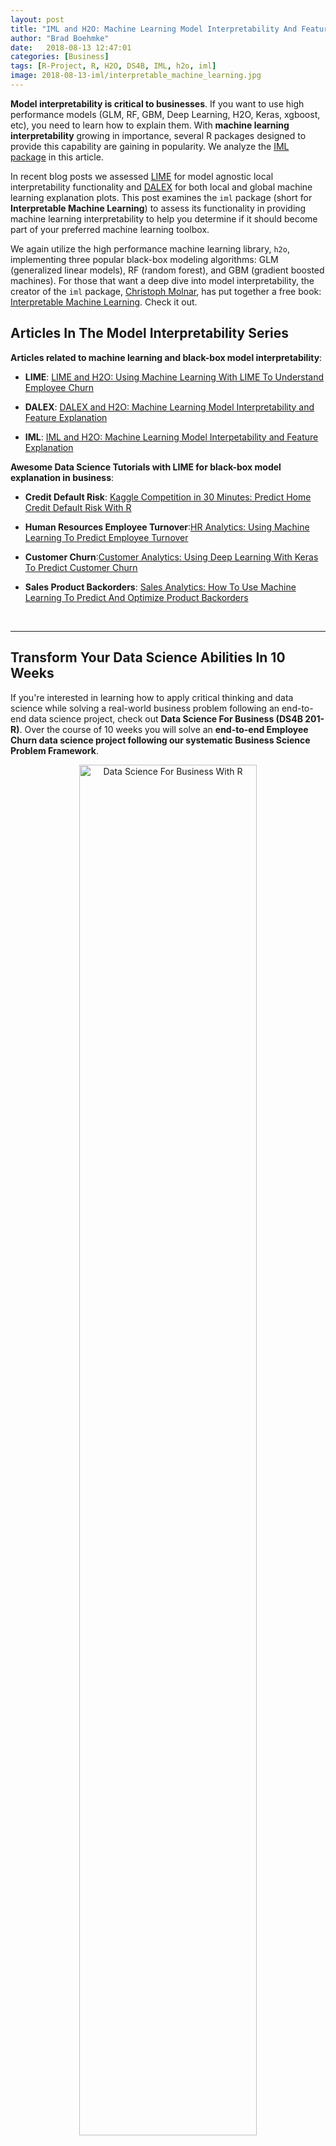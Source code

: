 ```yaml
---
layout: post
title: "IML and H2O: Machine Learning Model Interpretability And Feature Explanation"
author: "Brad Boehmke"
date:   2018-08-13 12:47:01
categories: [Business]
tags: [R-Project, R, H2O, DS4B, IML, h2o, iml]
image: 2018-08-13-iml/interpretable_machine_learning.jpg
---
```






__Model interpretability is critical to businesses__. If you want to use high performance models (GLM, RF, GBM, Deep Learning, H2O, Keras, xgboost, etc), you need to learn how to explain them. With __machine learning interpretability__ growing in importance, several R packages designed to provide this capability are gaining in popularity. We analyze the [IML package](https://github.com/christophM/iml) in this article. 

In recent blog posts we assessed [LIME](http://www.business-science.io/business/2018/06/25/lime-local-feature-interpretation.html) for model agnostic local interpretability functionality and [DALEX](http://www.business-science.io/business/2018/07/23/dalex-feature-interpretation.html) for both local and global machine learning explanation plots.  This post examines the `iml` package (short for __Interpretable Machine Learning__) to assess its functionality in providing machine learning interpretability to help you determine if it should become part of your preferred machine learning toolbox. 

We again utilize the high performance machine learning library, `h2o`, implementing three popular black-box modeling algorithms: GLM (generalized linear models), RF (random forest), and GBM (gradient boosted machines). For those that want a deep dive into model interpretability, the creator of the `iml` package, [Christoph Molnar](https://twitter.com/ChristophMolnar), has put together a free book: [Interpretable Machine Learning](https://christophm.github.io/interpretable-ml-book/). Check it out.


## Articles In The Model Interpretability Series

__Articles related to machine learning and black-box model interpretability__:

* __LIME__: [LIME and H2O: Using Machine Learning With LIME To Understand Employee Churn](http://www.business-science.io/business/2018/06/25/lime-local-feature-interpretation.html)

* __DALEX__: [DALEX and H2O: Machine Learning Model Interpretability and Feature Explanation](http://www.business-science.io/business/2018/07/23/dalex-feature-interpretation.html)

* __IML__: [IML and H2O: Machine Learning Model Interpetability and Feature Explanation](http://www.business-science.io/business/2018/08/13/iml-model-interpretability.html)

__Awesome Data Science Tutorials with LIME for black-box model explanation in business__: 

* __Credit Default Risk__: [Kaggle Competition in 30 Minutes: Predict Home Credit Default Risk With R](http://www.business-science.io/business/2018/08/07/kaggle-competition-home-credit-default-risk.html)

* __Human Resources Employee Turnover__:[HR Analytics: Using Machine Learning To Predict Employee Turnover](http://www.business-science.io/business/2017/09/18/hr_employee_attrition.html)

* __Customer Churn__:[Customer Analytics: Using Deep Learning With Keras To Predict Customer Churn](http://www.business-science.io/business/2017/11/28/customer_churn_analysis_keras.html)

* __Sales Product Backorders__: [Sales Analytics: How To Use Machine Learning To Predict And Optimize Product Backorders](http://www.business-science.io/business/2017/10/16/sales_backorder_prediction.html)

<br>
<hr>

<h2 class="text-center">Transform Your Data Science Abilities In 10 Weeks</h2>

<p class="text-center">
If you're interested in learning how to apply critical thinking and data science while solving a real-world business problem following an end-to-end data science project, check out <strong>Data Science For Business (DS4B 201-R)</strong>. Over the course of 10 weeks you will solve an <strong>end-to-end Employee Churn data science project following our systematic Business Science Problem Framework</strong>.
</p>

<p style="text-align:center;">
<a href="https://university.business-science.io/p/hr201-using-machine-learning-h2o-lime-to-predict-employee-turnover/?product_id=635023&coupon_code=DS4B_15">
<img src="/img/ds4b_201_r_small.png" alt="Data Science For Business With R" style="width:75%;height:75%;">
</a>
</p>

<p class="text-center" style="font-size:30px;">
<a href="https://university.business-science.io/p/hr201-using-machine-learning-h2o-lime-to-predict-employee-turnover/?product_id=635023&coupon_code=DS4B_15"><strong>Start Learning Today!</strong></a> 
</p>

<p>We have two new course offerings coming soon! <strong>Shiny Web Apps</strong> and <strong>Python And Spark For Customer Churn</strong>! Get started with <a href="https://university.business-science.io/"><strong>Business Science University</strong></a>.</p> 

<hr>
<br>

## FREE BOOK: Interpretable Machine Learning

The creator of the __IML (Interpretable Machine Learning)__ package has a great FREE resource for those interested in applying model interpretability techniques to complex, black-box models (high performance models). Check out the book: [Interpretable Machine Learning](https://christophm.github.io/interpretable-ml-book/) by [Christoph Molnar](https://twitter.com/ChristophMolnar).

<p style="text-align:center;">
<a href="https://christophm.github.io/interpretable-ml-book/">
<img src="/assets/2018-08-13-iml/interpretable_machine_learning.jpg" alt="Interpretable Machine Learning Book" style="width:60%;height:60%;">
</a>
</p>

<p class="text-center date"><a href="(https://christophm.github.io/interpretable-ml-book/">Interpretable Machine Learning Book by Christoph Molnar</a></p>



## Learning Trajectory

We'll cover the following topics on `iml`, combining with the `h2o` high performance machine learning package:

- [Advantages & disadvantages](#adv-dis): a quick breakdown of what `iml` does and does not do.
- [Replication requirements](#rep): what you'll need to reproduce the analysis.
- [`iml` procedures](#procedures): necessary functions for downstream explainers.
- [Global interpretation](#global)
    - [Feature importance](#vip): a permutation-based approach
    - [Partial dependence](#pdp): PDPs and ICE curves
    - [Measuring interactions](#interactions): an implementation of the H-statistic
    - [Surrogate model](#surrogate): simplifying your "black-box" model
- [Local interpretation](#local)
    - [Lime](#lime): fitting a local linear model
    - [Shapley values](#shap): a game theory approach
- __Transform Your Abilities In 10 Weeks__: [Next Steps](#next-steps)

## IML and H2O: Machine Learning Model Interpretability And Feature Explanation

> By Brad Boehmke, Director of Data Science at 84.51&deg;



### Advantages & disadvantages {#adv-dis}

The `iml` package is probably the most robust ML interpretability package available. It provides both global and local model-agnostic interpretation methods.  Although the interaction functions are notably slow, the other functions are faster or comparable to existing packages we use or have tested. I definitely recommend adding `iml` to your preferred ML toolkit. The following provides a quick list of some of its pros and cons:

__Advantages__

- ML model and package agnostic: can be used for any supervised ML model (many features are only relevant to regression and binary classification problems).
- Variable importance: uses a permutation-based approach for variable importance, which is model agnostic, and accepts any loss function to assess importance.
- Partial dependence plots: Fast PDP implementation and allows for ICE curves.
- H-statistic: one of only a few implementations to allow for assessing interactions.
- Local interpretation: provides both LIME and Shapley implementations.
- Plots: built with `ggplot2` which allows for easy customization

__Disadvantages__

- Does not allow for easy comparisons across models like `DALEX`.
- The H-statistic interaction functions do not scale well to wide data (may predictor variables).
- Only provides permutation-based variable importance scores (which become slow as number of features increase).
- LIME implementation has less flexibilty and features than `lime`.


### Replication Requirements {#rep}

#### Libraries

I leverage the following packages:


{% highlight r %}
# load required packages
library(rsample)   # data splitting
library(ggplot2)   # allows extension of visualizations
library(dplyr)     # basic data transformation
library(h2o)       # machine learning modeling
library(iml)       # ML interprtation

# initialize h2o session
h2o.no_progress()
h2o.init()
{% endhighlight %}



{% highlight text %}
## 
## H2O is not running yet, starting it now...
## 
## Note:  In case of errors look at the following log files:
##     C:\Users\mdanc\AppData\Local\Temp\RtmpotQxdq/h2o_mdanc_started_from_r.out
##     C:\Users\mdanc\AppData\Local\Temp\RtmpotQxdq/h2o_mdanc_started_from_r.err
## 
## 
## Starting H2O JVM and connecting: . Connection successful!
## 
## R is connected to the H2O cluster: 
##     H2O cluster uptime:         3 seconds 250 milliseconds 
##     H2O cluster version:        3.16.0.2 
##     H2O cluster version age:    8 months and 13 days !!! 
##     H2O cluster name:           H2O_started_from_R_mdanc_rkf359 
##     H2O cluster total nodes:    1 
##     H2O cluster total memory:   3.53 GB 
##     H2O cluster total cores:    8 
##     H2O cluster allowed cores:  8 
##     H2O cluster healthy:        TRUE 
##     H2O Connection ip:          localhost 
##     H2O Connection port:        54321 
##     H2O Connection proxy:       NA 
##     H2O Internal Security:      FALSE 
##     H2O API Extensions:         Algos, AutoML, Core V3, Core V4 
##     R Version:                  R version 3.4.4 (2018-03-15)
{% endhighlight %}

#### Data

To demonstrate `iml`'s capabilities we'll use the employee attrition data that has been included in the `rsample` package. This demonstrates a binary classification problem ("Yes" vs. "No") but the same process that you'll observe can be used for a regression problem.
I perform a few house cleaning tasks on the data prior to converting to an `h2o` object and splitting. 

__NOTE__: The surrogate tree function uses `partykit::cpart`, which requires all predictors to be numeric or factors. Consequently, we need to coerce any character predictors to factors (or ordinal encode).


{% highlight r %}
# classification data
df <- rsample::attrition %>% 
  mutate_if(is.ordered, factor, ordered = FALSE) %>%
  mutate(Attrition = recode(Attrition, "Yes" = "1", "No" = "0") %>% factor(levels = c("1", "0")))

# convert to h2o object
df.h2o <- as.h2o(df)

# create train, validation, and test splits
set.seed(123)
splits <- h2o.splitFrame(df.h2o, ratios = c(.7, .15), destination_frames = c("train","valid","test"))
names(splits) <- c("train","valid","test")

# variable names for resonse & features
y <- "Attrition"
x <- setdiff(names(df), y) 
{% endhighlight %}

#### H2O Models

We will explore how to visualize a few of the more common machine learning algorithms implemented with `h2o`. For brevity I train default models and do not emphasize hyperparameter tuning. The following produces a regularized logistic regression, random forest, and gradient boosting machine models.


{% highlight r %}
# elastic net model 
glm <- h2o.glm(
  x = x, 
  y = y, 
  training_frame = splits$train,
  validation_frame = splits$valid,
  family = "binomial",
  seed = 123
  )

# random forest model
rf <- h2o.randomForest(
  x = x, 
  y = y,
  training_frame = splits$train,
  validation_frame = splits$valid,
  ntrees = 1000,
  stopping_metric = "AUC",    
  stopping_rounds = 10,         
  stopping_tolerance = 0.005,
  seed = 123
  )

# gradient boosting machine model
gbm <-  h2o.gbm(
  x = x, 
  y = y,
  training_frame = splits$train,
  validation_frame = splits$valid,
  ntrees = 1000,
  stopping_metric = "AUC",    
  stopping_rounds = 10,         
  stopping_tolerance = 0.005,
  seed = 123
  )
{% endhighlight %}

All of the models provide AUCs ranging between 0.75 to 0.79.  Although these models have distinct AUC scores, __our objective is to understand how these models come to this conclusion in similar or different ways based on underlying logic and data structure__.


{% highlight r %}
# model performance
h2o.auc(glm, valid = TRUE)
{% endhighlight %}



{% highlight text %}
## [1] 0.7870935
{% endhighlight %}



{% highlight r %}
h2o.auc(rf, valid = TRUE)
{% endhighlight %}



{% highlight text %}
## [1] 0.7681021
{% endhighlight %}



{% highlight r %}
h2o.auc(gbm, valid = TRUE)
{% endhighlight %}



{% highlight text %}
## [1] 0.7468242
{% endhighlight %}

> _Although these models have distinct AUC scores, __our objective is to understand how these models come to this conclusion in similar or different ways based on underlying logic and data structure__._


### IML procedures {#procedures}

In order to work with `iml`, we need to adapt our data a bit so that we have the following three components: 

1. Create a data frame with just the features (must be of class `data.frame`, cannot be an `H2OFrame` or other class).

2. Create a vector with the actual responses (must be numeric - 0/1 for binary classification problems). 

3. `iml` has internal support for some machine learning packages (i.e. `mlr`, `caret`, `randomForest`). However, to use `iml` with several of the more popular packages being used today (i.e. `h2o`, `ranger`, `xgboost`) we need to create a custom function that will take a data set (again must be of class `data.frame`) and provide the predicted values as a vector.



{% highlight r %}
# 1. create a data frame with just the features
features <- as.data.frame(splits$valid) %>% select(-Attrition)

# 2. Create a vector with the actual responses
response <- as.numeric(as.vector(splits$valid$Attrition))

# 3. Create custom predict function that returns the predicted values as a
#    vector (probability of purchasing in our example)
pred <- function(model, newdata)  {
  results <- as.data.frame(h2o.predict(model, as.h2o(newdata)))
  return(results[[3L]])
}

# example of prediction output
pred(rf, features) %>% head()
{% endhighlight %}



{% highlight text %}
## [1] 0.18181818 0.27272727 0.06060606 0.54545455 0.03030303 0.42424242
{% endhighlight %}

Once we have these three components we can create a predictor object. Similar to `DALEX` and `lime`, the predictor object holds the model, the data, and the class labels to be applied to downstream functions.  A unique characteristic of the `iml` package is that it uses [R6 classes](https://adv-r.hadley.nz/r6.html), which is rather rare.  To main differences between R6 classes and the normal S3 and S4 classes we typically work with are:

* Methods belong to objects, not generics (we'll see this in the next code chunk).
* Objects are mutable: the usual copy-on-modify semantics do not apply (we'll see this later in this tutorial).

These properties make R6 objects behave more like objects in programming languages such as Python. So to construct a new `Predictor` object, you call the `new()` method which belongs to the R6 `Predictor` object and you use `$` to access `new()`:


{% highlight r %}
# create predictor object to pass to explainer functions
predictor.glm <- Predictor$new(
  model = glm, 
  data = features, 
  y = response, 
  predict.fun = pred,
  class = "classification"
  )

predictor.rf <- Predictor$new(
  model = rf, 
  data = features, 
  y = response, 
  predict.fun = pred,
  class = "classification"
  )

predictor.gbm <- Predictor$new(
  model = gbm, 
  data = features, 
  y = response, 
  predict.fun = pred,
  class = "classification"
  )
{% endhighlight %}


{% highlight r %}
# structure of predictor object
str(predictor.gbm)
{% endhighlight %}



{% highlight text %}
## Classes 'Predictor', 'R6' <Predictor>
##   Public:
##     class: classification
##     clone: function (deep = FALSE) 
##     data: Data, R6
##     initialize: function (model = NULL, data, predict.fun = NULL, y = NULL, class = NULL) 
##     model: H2OBinomialModel
##     predict: function (newdata) 
##     prediction.colnames: NULL
##     prediction.function: function (newdata) 
##     print: function () 
##     task: unknown
##   Private:
##     predictionChecked: FALSE
{% endhighlight %}

### Global interpretation {#global}

`iml` provides a variety of ways to understand our models from a global perspective:

1. Feature Importance
2. Partial Dependence
3. Measuring Interactions
4. Surrogate Model

We'll go through each.

#### 1. Feature importance {#vip}

We can measure how important each feature is for the predictions with `FeatureImp`. The feature importance measure works by calculating the increase of the model's prediction error after permuting the feature. A feature is "important" if permuting its values increases the model error, because the model relied on the feature for the prediction. A feature is "unimportant" if permuting its values keeps the model error unchanged, because the model ignored the feature for the prediction. This model agnostic approach is based on ([Breiman, 2001](https://www.stat.berkeley.edu/~breiman/randomforest2001.pdf); [Fisher et al, 2018](https://arxiv.org/abs/1801.01489)) and follows the given steps:

```
For any given loss function do
1: compute loss function for original model
2: for variable i in {1,...,p} do
     | randomize values
     | apply given ML model
     | estimate loss function
     | compute feature importance (permuted loss / original loss)
   end
3. Sort variables by descending feature importance   
```

We see that all three models find `OverTime` as the most influential variable; however, after that each model finds unique structure and signals within the data.  __Note__: you can extract the results with `imp.rf$results`.


{% highlight r %}
# compute feature importance with specified loss metric
imp.glm <- FeatureImp$new(predictor.glm, loss = "mse")
imp.rf <- FeatureImp$new(predictor.rf, loss = "mse")
imp.gbm <- FeatureImp$new(predictor.gbm, loss = "mse")

# plot output
p1 <- plot(imp.glm) + ggtitle("GLM")
p2 <- plot(imp.rf) + ggtitle("RF")
p3 <- plot(imp.gbm) + ggtitle("GBM")

gridExtra::grid.arrange(p1, p2, p3, nrow = 1)
{% endhighlight %}

![plot of chunk vip](/figure/source/2018-08-13-iml-model-interpretability/vip-1.png)

Permutation-based approaches can become slow as your number of predictors grows. To assess variable importance for all 3 models in this example takes only 8 seconds.  However, performing the same procedure on a data set with 80 predictors (`AmesHousing::make_ames()`) takes roughly __3 minutes__. Although this is slower, it is comparable to other permutation-based implementations (i.e. `DALEX`, `ranger`). 


{% highlight r %}
system.time({
  imp.glm <- FeatureImp$new(predictor.glm, loss = "mse")
  imp.rf <- FeatureImp$new(predictor.rf, loss = "mse")
  imp.gbm <- FeatureImp$new(predictor.gbm, loss = "mse")
})
##  user  system elapsed 
## 2.982   0.112   8.164
{% endhighlight %}

The following lists some advantages and disadvantages to `iml`'s feature importance procedure.

__Advantages:__

* Model agnostic
* Simple interpretation that's comparable across models
* Can apply any loss function (accepts custom loss functions as well)
* Plot output uses `ggplot2`; we can add to or use our internal branding packages with it

__Disadvantages:__

* Permutation-based methods are slow
* Default plot contains ___all___ predictors; however, we can subset `$results` data frame if desired

#### 2. Partial dependence {#pdp}

The `Partial` class implements partial dependence plots (PDPs) and individual conditional expectation (ICE) curves. The procedure follows the traditional methodology documented in [Friedman (2001)](https://projecteuclid.org/download/pdf_1/euclid.aos/1013203451) and [Goldstein et al. (2014)](https://arxiv.org/pdf/1309.6392.pdf) where the ICE curve for a certain feature illustrates the predicted value for each observation when we force each observation to take on the unique values of that feature. The PDP curve represents the average prediction across all observations.

```
For a selected predictor (x)
1. Determine grid space of j evenly spaced values across distribution of x
2: for value i in {1,...,j} of grid space do
     | set x to i for all observations
     | apply given ML model
     | estimate predicted value
     | if PDP: average predicted values across all observations
   end
```

The following produces "ICE boxplots" and a PDP line (connects the averages of all observations for each response class) for the most important variable in all three models (`OverTime`).  All three model show a sizable increase in the probability of employees attriting when working overtime.  However, you will notice the random forest model experiences less of an increase in probability compared to the other two models.


{% highlight r %}
glm.ot <- Partial$new(predictor.glm, "OverTime") %>% plot() + ggtitle("GLM")
rf.ot <- Partial$new(predictor.rf, "OverTime") %>% plot() + ggtitle("RF") 
gbm.ot <- Partial$new(predictor.gbm, "OverTime") %>% plot() + ggtitle("GBM")

gridExtra::grid.arrange(glm.ot, rf.ot, gbm.ot, nrow = 1)
{% endhighlight %}

![plot of chunk pdp](/figure/source/2018-08-13-iml-model-interpretability/pdp-1.png)

For continuous predictors you can reduce the grid space to make computation time more efficient and center the ICE curves.  __Note__: to produce the centered ICE curves (right plot) you use `ice$center` and provide it the value to center on.  This will modify the existing object in place (recall this is a unique characteristic of R6 --> objects are mutable).  The following compares the marginal impact of age on the probability of attriting.  The regularized regression model shows a monotonic decrease in the probability (the log-odds probability is linear) while the two tree-based approaches capture the non-linear, non-monotonic relationship.


{% highlight r %}
# GLM model
glm.age <- Partial$new(predictor.glm, "Age", ice = TRUE, grid.size = 50)
glm.age$center(min(features$Age))
p1 <- plot(glm.age) + ggtitle("GLM")

# RF model
rf.age <- Partial$new(predictor.rf, "Age", ice = TRUE, grid.size = 50)
rf.age$center(min(features$Age))
p2 <- plot(rf.age) + ggtitle("RF")

# GBM model
gbm.age <- Partial$new(predictor.gbm, "Age", ice = TRUE, grid.size = 50)
gbm.age$center(min(features$Age))
p3 <- plot(gbm.age) + ggtitle("GBM")

gridExtra::grid.arrange(p1, p2, p3, nrow = 1)
{% endhighlight %}

![plot of chunk ice](/figure/source/2018-08-13-iml-model-interpretability/ice-1.png)

Similar to `pdp` you can also compute and plot 2-way interactions.  Here we assess how the interaction of `MonthlyIncome` and `OverTime` influences the predicted probability of attrition for all three models.


{% highlight r %}
p1 <- Partial$new(predictor.glm, c("MonthlyIncome", "OverTime")) %>% 
    plot() + ggtitle("GLM") + ylim(c(0, .4))
p2 <- Partial$new(predictor.rf, c("MonthlyIncome", "OverTime")) %>% 
    plot() + ggtitle("RF") + ylim(c(0, .4))
p3 <- Partial$new(predictor.gbm, c("MonthlyIncome", "OverTime")) %>% plot() + 
    ggtitle("GBM") + ylim(c(0, .4))

gridExtra::grid.arrange(p1, p2, p3, nrow = 1)
{% endhighlight %}

![plot of chunk pdp-interaction](/figure/source/2018-08-13-iml-model-interpretability/pdp-interaction-1.png)



The following lists some advantages and disadvantages to `iml`'s PDP and ICE procedures.

__Advantages:__

* Provides PDPs & ICE curves (unlike `DALEX`)
* Allows you to center ICE curves
* Computationally efficient
* `grid.size` allows you to increase/reduce grid space of _xi_ values
* Rug option illustrates distribution of all _xi_ values
* Provides convenient plot outputs for categorical predictors

__Disadvantages:__

* Only provides heatmap plot of 2-way interaction plots
* Does not allow for easy comparison across models like `DALEX`


#### 3. Measuring Interactions {#interactions}

A wonderful feature provided by `iml` is to measure how strongly features interact with each other. To measure interaction, `iml` uses the H-statistic proposed by [Friedman and Popescu (2008)](https://projecteuclid.org/download/pdfview_1/euclid.aoas/1223908046). The H-statistic measures how much of the variation of the predicted outcome depends on the interaction of the features. There are two approaches to measure this. The first measures if a feature (_xi_) interacts with any other feature.  The algorithm performs the following steps:

```
1: for variable i in {1,...,p} do
     | f(x) = estimate predicted values with original model
     | pd(x) = partial dependence of variable i
     | pd(!x) = partial dependence of all features excluding i
     | upper = sum(f(x) - pd(x) - pd(!x))
     | lower = variance(f(x))
     | rho = upper / lower
   end
2. Sort variables by descending rho (interaction strength)  
```

The intereaction strength (_rho_) will be between 0 when there is no interaction at all and 1 if all of variation of the predicted outcome depends on a given interaction.  All three models capture different interaction structures although some commonalities exist for different models (i.e. `OverTime`, `Age`, `JobRole`).  The interaction effects are stronger in the tree based models versus the GLM model, with the GBM model having the strongest interaction effect of 0.4.


{% highlight r %}
# identify variables with largest interactions in each model
interact.glm <- Interaction$new(predictor.glm) %>% 
    plot() + ggtitle("GLM")
interact.rf  <- Interaction$new(predictor.rf) %>% 
    plot() + ggtitle("RF")
interact.gbm <- Interaction$new(predictor.gbm) %>% 
    plot() + ggtitle("GBM")

# plot
gridExtra::grid.arrange(interact.glm, interact.rf, interact.gbm, nrow = 1)
{% endhighlight %}

![Interactions](/assets/2018-08-13-iml/interactions.png)

Considering `OverTime` exhibits the strongest interaction signal, the next question is which other variable is this interaction the strongest.  The second interaction approach measures the 2-way interaction strength of feature _xi_ and _xj_ and performs the following steps:

```
1: i = a selected variable of interest
2: for remaining variables j in {1,...,p} do
     | pd(ij) = interaction partial dependence of variables i and j
     | pd(i) = partial dependence of variable i
     | pd(j) = partial dependence of variable j
     | upper = sum(pd(ij) - pd(i) - pd(j))
     | lower = variance(pd(ij))
     | rho = upper / lower
   end
3. Sort interaction relationship by descending rho (interaction strength)  
```

The following measures the two-way interactions of all variables with the `OverTime` variable.  The two tree-based models show `MonthlyIncome` having the strongest interaction (although it is a week interaction since _rho < 0.13_). Identifying these interactions can be useful to understand which variables create co-denpendencies in our models behavior. It also helps us identify interactions to visualize with PDPs (which is why I showed the example of the `OverTime` and `MonthlyIncome` interaction PDP earlier).


{% highlight r %}
# identify variables with largest interactions w/OverTime
interact.glm <- Interaction$new(predictor.glm, feature = "OverTime") %>% plot()
interact.rf  <- Interaction$new(predictor.rf, feature = "OverTime") %>% plot()
interact.gbm <- Interaction$new(predictor.gbm, feature = "OverTime") %>% plot()

# plot
gridExtra::grid.arrange(interact.glm, interact.rf, interact.gbm, nrow = 1)
{% endhighlight %}

![Two-Way Interactions](/assets/2018-08-13-iml/two_way_interactions.png)

The H-statistic is not widely implemented so having this feature in `iml` is beneficial. However, its important to note that as your feature set grows, the H-statistic becomes computationally slow.  For this data set, measuring the interactions across all three models only took 45 seconds and 68 seconds for the two-way interactions.  However, for a wider data set such as `AmesHousing::make_ames()` where there are 80 predictors, this will up towards an hour to compute.


#### 4. Surrogate model {#surrogate}

Another way to make the models more interpretable is to replace the "black box" model with a simpler model (aka "white box" model) such as a decision tree. This is known as a surrogate model in which we 

```
1. apply original model and get predictions
2. choose an interpretable "white box" model (linear model, decision tree)
3. Train the interpretable model on the original dataset and its predictions
4. Measure how well the surrogate model replicates the prediction of the black box model
5. Interpret / visualize the surrogate model
```

`iml` provides a simple decision tree surrogate approach, which leverages `partykit::cpart`. In this example we train a CART decision tree with max depth of 3 on our GBM model. You can see that the white box model does not do a good job of explaining the black box predictions (_R^2 = 0.438_).  


{% highlight r %}
# fit surrogate decision tree model
tree <- TreeSurrogate$new(predictor.gbm, maxdepth = 3)

# how well does this model fit the original results
tree$r.squared
{% endhighlight %}



{% highlight text %}
## [1] 0.4384319
{% endhighlight %}

The plot illustrates the distribution of the probability of attrition for each terminal node.  We see an employee with `JobLevel` _> 1_ and `DistanceFromHome` _<= 12_ has a very low probability of attriting.


{% highlight r %}
# Visualize tree 
plot(tree)
{% endhighlight %}

![plot of chunk unnamed-chunk-4](/figure/source/2018-08-13-iml-model-interpretability/unnamed-chunk-4-1.png)


When trying to explain a complicated machine learning model to decision makers, surrogate models can help simplify the process. However, its important to only use surrogate models for simplified explanations when they are actually good representatives of the black box model (in this example it is not).


### Local interpretation {#local}

In addition to providing global explanations of ML models, `iml` also provides two newer, but well accepted methods for local interpretation.

> _Local interpretation techniques provide methods to explain why an individual prediction was made for a given observation._

To illustrate, lets get two observations.  The first represents the observation that our random forest model produces the highest probability of a attrition (observation 154 has a 0.666 probability of attrition) and the second represents the observation with the lowest probability (observation 28 has a 0 probability of attrition). 



{% highlight r %}
# identify obs with highest and lowest probabilities
(high <- predict(rf, splits$valid) %>% .[, 3] %>% as.vector() %>% which.max()) 
{% endhighlight %}



{% highlight text %}
## [1] 154
{% endhighlight %}



{% highlight r %}
(low  <- predict(rf, splits$valid) %>% .[, 3] %>% as.vector() %>% which.min())  
{% endhighlight %}



{% highlight text %}
## [1] 28
{% endhighlight %}


{% highlight r %}
# get these observations
high_prob_ob <- features[high, ]
low_prob_ob  <- features[low, ]
{% endhighlight %}


#### 1. Lime {#lime}

`iml` implements its own version of local interpretable model-agnostic explanations ([Ribeiro et al., 2016](https://arxiv.org/pdf/1602.04938.pdf?__hstc=200028081.1bb630f9cde2cb5f07430159d50a3c91.1523923200081.1523923200082.1523923200083.1&__hssc=200028081.1.1523923200084&__hsfp=1773666937)).  Although it does not use the `lime` package directly, it does implement the same procedures (see [`lime` tutorial](http://uc-r.github.io/lime)).

A few notable items about `iml` implementation (see referenced tutorial above for these details within `lime`):

- like `lime`, can change distance metric (default is gower but accepts all distance functions provided by `?dist`),
- like `lime`, can change kernel (neighborhood size),
- like `lime`, computationally efficient --> takes about 5 seconds to compute,
- like `lime`, can be applied to multinomial responses,
- like `lime`, uses the `glmnet` package to fit the local model; however...
- unlike `lime`, only implements a ridge model (`lime` allows ridge, lasso, and more),
- unlike `lime`, can only do one observation at a time (`lime` can do multiple),
- unlike `lime`, does not provide fit metric such as (_R^2_) for the local model.

The following fits a local model for the observation with the highest probability of attrition.  In this example I look for the 10 variables in each model that are most influential in this observations predicted value (`k = 10`). The results show that the `Age` of the employee reduces the probability of attrition within all three models. Morever, all three models show that since this employee works `OverTime`, this is having a sizable increase in the probability of attrition.  However, the tree-based models also identify the `MaritalStatus` and `JobRole` of this employee contributing to his/her increased probability of attrition.


{% highlight r %}
# fit local model
lime.glm <- LocalModel$new(predictor.glm, k = 10, x.interest = high_prob_ob) %>% 
    plot() + ggtitle("GLM")
lime.rf  <- LocalModel$new(predictor.rf, k = 10, x.interest = high_prob_ob) %>% 
    plot() + ggtitle("RF")
lime.gbm <- LocalModel$new(predictor.gbm, k = 10, x.interest = high_prob_ob) %>% 
    plot() + ggtitle("GBM")

gridExtra::grid.arrange(lime.glm, lime.rf, lime.gbm, nrow = 1)
{% endhighlight %}

![plot of chunk lime](/figure/source/2018-08-13-iml-model-interpretability/lime-1.png)

Here, I reapply the same model to `low_prob_ob`.  Here, we see `Age`, `JobLevel`, and `OverTime` all having sizable influence on this employees very low predicted probability of attrition (zero).


{% highlight r %}
# fit local model
lime.glm <- LocalModel$new(predictor.glm, k = 10, x.interest = low_prob_ob) %>% 
    plot() + ggtitle("GLM")
lime.rf  <- LocalModel$new(predictor.rf, k = 10, x.interest = low_prob_ob) %>% 
    plot() + ggtitle("RF")
lime.gbm <- LocalModel$new(predictor.gbm, k = 10, x.interest = low_prob_ob) %>% 
    plot() + ggtitle("GBM")

gridExtra::grid.arrange(lime.glm, lime.rf, lime.gbm, nrow = 1)
{% endhighlight %}

![plot of chunk lime2](/figure/source/2018-08-13-iml-model-interpretability/lime2-1.png)

Although, `LocalModel` does not provide the fit metrics (i.e. _R^2_) for our local model, we can compare the local models predicted probability to the global (full) model's predicted probability.  

For the high probability employee, the local model only predicts a 0.34 probability of attrition whereas the local model predicts a more accurate 0.12 probability of attrition for the low probability employee.  This can help you guage the trustworthiness of the local model. 

__High Probability__:


{% highlight r %}
# high probability observation
predict(rf, splits$valid) %>% 
  .[high, 3] # actual probability
{% endhighlight %}



{% highlight text %}
## [1] 0.6666667
{% endhighlight %}


{% highlight r %}
lime_high <- LocalModel$new(predictor.rf, k = 10, x.interest = high_prob_ob)
lime_high$predict(high_prob_ob) # predicted probability
{% endhighlight %}



{% highlight text %}
##   prediction
## 1  0.3371567
{% endhighlight %}

__Low Probability__:


{% highlight r %}
# low probability observation
predict(rf, splits$valid) %>% 
  .[low, 3] # actual probability
{% endhighlight %}



{% highlight text %}
## [1] 0
{% endhighlight %}


{% highlight r %}
lime_low <- LocalModel$new(predictor.rf, k = 10, x.interest = low_prob_ob)
lime_low$predict(low_prob_ob) # predicted probability
{% endhighlight %}



{% highlight text %}
##   prediction
## 1  0.1224224
{% endhighlight %}



#### 2. Shapley values {#shap}

An alternative for explaining individual predictions is a method from coalitional game theory that produces whats called Shapley values ([Lundberg & Lee, 2016](https://arxiv.org/abs/1611.07478)).  The idea behind Shapley values is to assess every combination of predictors to determine each predictors impact.  Focusing on feature _xj_, the approach will test the accuracy of every combination of features not including _xj_ and then test how adding _xj_ to each combination improves the accuracy.  Unfortunately, computing Shapley values is very computationally expensive.  Consequently, `iml` implements an approximate Shapley estimation algorithm that follows the following steps:

```
ob = single observation of interest
1: for variables j in {1,...,p} do
     | m = random sample from data set
     | t = rbind(m, ob)
     | f(all) = compute predictions for t
     | f(!j) = compute predictions for t with feature j values randomized
     | diff = sum(f(all) - f(!j))
     | phi = mean(diff)
   end
2. sort phi in decreasing order
```

> _The Shapley value ($\phi$) represents the contribution of each respective variable towards the predicted valued compared to the average prediction for the data set._


We use `Shapley$new` to create a new Shapley object.  For this data set it takes about __9 seconds__ to compute. The time to compute is largely driven by the number of predictors but you can also control the sample size drawn (see `sample.size` argument) to help reduce compute time.  If you look at the results, you will see that the predicted value of 0.667 is 0.496 larger than the average prediction of 0.17.  The plot displays the contribution each predictor played in this difference of 0.496.


{% highlight r %}
# compute Shapley values
shapley.rf <- Shapley$new(predictor.rf, x.interest = high_prob_ob)

# look at summary of results
shapley.rf
{% endhighlight %}


{% highlight r %}
shapley.rf <- readRDS("2018-08-13-iml/shapley_rf.rds")
shapley.rf
{% endhighlight %}



{% highlight text %}
## Interpretation method:  Shapley 
## Predicted value: 0.666667, Average prediction: 0.170373 (diff = 0.496293)
## 
## Analysed predictor: 
## Prediction task: unknown 
## 
## 
## Analysed data:
## Sampling from data.frame with 233 rows and 30 columns.
## 
## Head of results:
##            feature          phi      phi.var
## 1              Age  0.031515152 0.0027626123
## 2   BusinessTravel  0.047575758 0.0031212956
## 3        DailyRate  0.011515152 0.0015170994
## 4       Department -0.006363636 0.0003579412
## 5 DistanceFromHome -0.011818182 0.0009256013
## 6        Education  0.001212121 0.0007220042
##                      feature.value
## 1                           Age=28
## 2 BusinessTravel=Travel_Frequently
## 3                    DailyRate=791
## 4  Department=Research_Development
## 5               DistanceFromHome=1
## 6                 Education=Master
{% endhighlight %}



{% highlight r %}
#plot results
plot(shapley.rf)
{% endhighlight %}

![plot of chunk unnamed-chunk-11](/figure/source/2018-08-13-iml-model-interpretability/unnamed-chunk-11-1.png)


We can compare the Shapley values across each model to see if common themes appear.   Again, `OverTime` is a common theme across all three models.  We also see `MonthlyIncome` influential for the tree-based methods and there are other commonalities for the mildly influential variables across all three models (i.e. `StockOptionLevel`, `JobLevel`, `Age`, `MaritalStatus`). 


{% highlight r %}
shapley.glm <- Shapley$new(predictor.glm, x.interest = high_prob_ob) %>% 
    plot() + ggtitle("GLM")
shapley.rf  <- plot(shapley.rf) + ggtitle("RF")
shapley.gbm <- Shapley$new(predictor.gbm, x.interest = high_prob_ob) %>% 
    plot() + ggtitle("GBM")

gridExtra::grid.arrange(shapley.glm, shapley.rf, shapley.gbm, nrow = 1)
{% endhighlight %}

![shapley 2](/assets/2018-08-13-iml/shapley.png)

Similarly, we can apply for the low probability employee.  Some common themes pop out for this employee as well. It appears that the age, total number of working years, and the senior position (`JobLevel`, `JobRole`) play a large part in the low predicted probability of attrition for this employee.


{% highlight r %}
shapley.glm <- Shapley$new(predictor.glm, x.interest = low_prob_ob) %>% 
    plot() + ggtitle("GLM")
shapley.rf  <- Shapley$new(predictor.rf, x.interest = low_prob_ob) %>% 
    plot() + ggtitle("RF")
shapley.gbm <- Shapley$new(predictor.gbm, x.interest = low_prob_ob) %>% 
    plot() + ggtitle("GBM")

gridExtra::grid.arrange(shapley.glm, shapley.rf, shapley.gbm, nrow = 1)
{% endhighlight %}

![shapley 3](/assets/2018-08-13-iml/shapley_3.png)

Shapley values are considered more robust than the results you will get from LIME. However, similar to the different ways you can compute variable importance, although you will see differences between the two methods often you will see common variables being identified as highly influential in both approaches.  Consequently, we should use these approaches to help _indicate_ influential variables but not to definitively label a variables as the most influential.

## Next Steps (Transform Your Abilities) {#next-steps}

It's critical to understand that modeling is just one part of the overall data science project. Don't mistake - it's an important part, but other parts are equally if not more important, which is why our [Data Science For Business With R (DS4B 201-R)](https://university.business-science.io/p/hr201-using-machine-learning-h2o-lime-to-predict-employee-turnover/?product_id=635023&coupon_code=DS4B_15) course is successfully teaching data science students how to apply data science in the real world.

<p style="text-align:center;">
<a href="https://university.business-science.io/p/hr201-using-machine-learning-h2o-lime-to-predict-employee-turnover/?product_id=635023&coupon_code=DS4B_15">
<img src="/img/ds4b_201_r_small.png" alt="Data Science For Business With R" style="width:75%;height:75%;">
</a>
</p>

We teach end-to-end data science. This means you learn how to:

- __Chapter 1: Sizing The Problem, Custom Functions With Tidy Eval__: Learn how to understand if a business problem exists by sizing the problem. In addition, create custom functions using `Tidy Eval`, a programming interface that is needed if you want to build custom functions using `dplyr`, `ggplot2`.

- __Chapter 2: Exploration with `GGally`, `skimr`__ - We show you how to explore data and identify relationships efficiently and effectively

- __Chapter 3: `recipes`, Premodeling Correlation Analysis__: We teach you how to use recipes to develop data transformation workflow and we show you how to perform a pre-modeling correlation analysis so you do not move into modeling prematurely, which again saves you time

- __Chapters 4 and 5: H2O AutoML__: You will first learn how to use all of the major `h2o` functions to perform automated machine learning for binary classification including working with the H2O leaderboard, visualizing results, and performing grid search and cross validation. In the next chapter, you learn how to evaluate multiple models against each other with ROC, Precision vs Recall, Gain and Lift, which is necessary to explain your choices for best model to the business stakeholders (your manager and key decision makers).

- __Chapter 6: LIME__: You learn how to create local explanations to interpret black-box machine learning models. Explanations for the model predictions are critical because the business cannot do anything to improve unless they understand why. We show you how with `lime`.

- __Chapters 7 and 8: Expected Value Framework, Threshold Optimization, Sensitivity Analysis__: These are my two favorite chapters because they show you how to link the churn classification model to financial results, and they teach `purrr` for iterative grid-search style optimization! These are POWERFUL CONCEPTS.

- __Chapter 9: Recommendation Algorithm__: We again use a correlation analysis but in a different way. We __discretize__, creating a special visualization that enables us to develop a recommendation strategy. 


<br>
<hr>

<h2 class="text-center">Data Science For Business With R (DS4B 201-R)</h2>

<p class="text-center">
Learn everything you need to know to complete a real-world, end-to-end data science project with the R programming language. Transform your abilities in 10 weeks. 
</p>

<p class="text-center" style="font-size:30px;">
<a href="https://university.business-science.io/p/hr201-using-machine-learning-h2o-lime-to-predict-employee-turnover/?product_id=635023&coupon_code=DS4B_15"><strong>Get Started Today!</strong></a> 
</p>

<hr>
<br>

## Business Science University Course Roadmap

We have one course out and two courses coming soon! 

### Data Science For Business With R (DS4B 201-R)

Over the course of 10 weeks, we teach you how to solve an end-to-end data science project. Available now!

![DS4B 301-R Shiny Application: Employee Prediction](/img/recipes.png) 
<p class="text-center date">Transform you abilities by solving employee churn over a 10-week end-to-end data science project in DS4B 201-R</p>

<p style="text-align:center;">
<a href="https://university.business-science.io/p/hr201-using-machine-learning-h2o-lime-to-predict-employee-turnover/?product_id=635023&coupon_code=DS4B_15">
<img src="/img/ds4b_201_r_small.png" alt="Data Science For Business With R" style="width:75%;height:75%;">
</a>
</p>


<p class="text-center" style="font-size:30px;">
<a href="https://university.business-science.io/p/hr201-using-machine-learning-h2o-lime-to-predict-employee-turnover/?product_id=635023&coupon_code=DS4B_15"><strong>Get Started Today!</strong></a> 
</p>



### Building A Shiny Application (DS4B 301-R)

Our next course teaches you how to take the H2O Model, LIME explanation results, and the recommendation algorithm you develop in DS4B 201-R and turn it into a `Shiny` Web Application that predicts employee attrition! Coming in Q3 2018.

![DS4B 301-R Shiny Application: Employee Prediction](/img/hr_301_app.png) 
<p class="text-center date">Shiny App That Predicts Attrition and Recommends Management Strategies, Taught in DS4B 301-R (Building A Shiny Web App)</p> 


[Kelly O'Briant](https://www.linkedin.com/in/kellyobriant/) is lead developer for the Shiny App Course coming soon. She's a brilliant software engineer / data scientist that knows how to make a great looking and performing Shiny app.

<p class="text-center" style="font-size:30px;">
<a href="https://university.business-science.io"><strong>Sign Up! Coming Q3!</strong></a> 
</p>

### Data Science For Business With Python (DS4B 201-P)

Did we mention with have a __DS4B Python Course coming__? Well we do! Coming in Q4 2018.

The problem changes: Customer Churn! The tools will be H2O, LIME, and a host of other tools implemented in Python + Spark.  

![Python Track](/img/python_track.png)

<p class="text-center date">Python Track: Data Science For Business With Python And Spark</p>

[Favio Vazquez](https://www.linkedin.com/in/faviovazquez/), Principle Data Scientist at OXXO, is building the Python + Spark equivalent of DS4B 201-R. He's so talented knowing Python, Spark, and R, along with a host of other data science tools.

<p class="text-center" style="font-size:30px;">
<a href="https://university.business-science.io"><strong>Sign Up! Coming Q4!</strong></a> 
</p>

## Don't Miss A Beat

* Sign up for the [Business Science "5 Topic Friday" Newsletter!](https://mailchi.mp/business-science.io/five-topic-friday) 
* Get started with [Business Science University](https://university.business-science.io/) to learn how to solve real-world data science problems from Business Science
* Check out our [Open Source Software](http://www.business-science.io/software.html)

<span data-sumome-listbuilder-embed-id="8944080265e0a41a6249cd11ea3299d46ee953ea5bc9a1cd5635069be5bf0987"></span>

## Connect With Business Science <a class="anchor" id="social"></a>

If you like our software (`anomalize`, `tidyquant`, `tibbletime`, `timetk`, and `sweep`), our courses, and our company, you can connect with us:

* [__business-science__ on GitHub](https://github.com/business-science)
* [__Business Science, LLC__ on LinkedIn](https://www.linkedin.com/company/business.science)
* [__bizScienc__ on twitter](https://twitter.com/bizScienc)
* [__Business Science, LLC__ on Facebook](https://www.facebook.com/Business-Science-LLC-754699134699054/)
